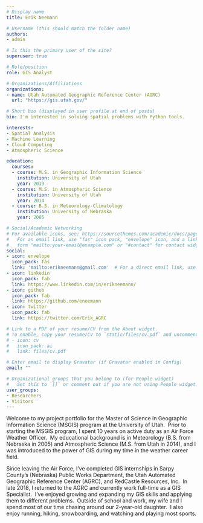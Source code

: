 ```yaml
---
# Display name
title: Erik Neemann

# Username (this should match the folder name)
authors:
- admin

# Is this the primary user of the site?
superuser: true

# Role/position
role: GIS Analyst

# Organizations/Affiliations
organizations:
- name: Utah Automated Geographic Reference Center (AGRC)
  url: "https://gis.utah.gov/"

# Short bio (displayed in user profile at end of posts)
bio: I'm interested in solving spatial problems with Python tools.

interests:
- Spatial Analysis
- Machine Learning
- Cloud Computing
- Atmospheric Science

education:
  courses:
  - course: M.S. in Geographic Information Science
    institution: University of Utah
    year: 2019
  - course: M.S. in Atmospheric Science
    institution: University of Utah
    year: 2014
  - course: B.S. in Meteorology-Climatology
    institution: University of Nebraska
    year: 2005

# Social/Academic Networking
# For available icons, see: https://sourcethemes.com/academic/docs/page-builder/#icons
#   For an email link, use "fas" icon pack, "envelope" icon, and a link in the
#   form "mailto:your-email@example.com" or "#contact" for contact widget.
social:
- icon: envelope
  icon_pack: fas
  link: 'mailto:erikneemann@gmail.com'  # For a direct email link, use "mailto:test@example.org".
- icon: linkedin
  icon_pack: fab
  link: https://www.linkedin.com/in/erikneemann/
- icon: github
  icon_pack: fab
  link: https://github.com/eneemann
- icon: twitter
  icon_pack: fab
  link: https://twitter.com/Erik_AGRC

# Link to a PDF of your resume/CV from the About widget.
# To enable, copy your resume/CV to `static/files/cv.pdf` and uncomment the lines below.
# - icon: cv
#   icon_pack: ai
#   link: files/cv.pdf

# Enter email to display Gravatar (if Gravatar enabled in Config)
email: ""

# Organizational groups that you belong to (for People widget)
#   Set this to `[]` or comment out if you are not using People widget.
user_groups:
- Researchers
- Visitors
---
```


Welcome to my project portfolio for the Master of Science in Geographic Information Science (MSGIS) program at the University of Utah.  Prior to starting the MSGIS program, I spent 10 years on active duty as an Air Force Weather Officer.  My educational background is in Meteorology (B.S. from Nebraska in 2005) and Atmospheric Science (M.S. from Utah in 2014), and I was introduced to the power of GIS during my time in the weather career field.

Since leaving the Air Force, I’ve completed GIS internships in Sarpy County’s (Nebraska) Public Works Department, the Utah Automated Geographic Reference Center (AGRC), and RedCastle Resources, Inc.  In late 2018, I returned to the AGRC and currently work full-time as a GIS Specialist.  I’ve enjoyed growing and expanding my GIS skills and applying them to different problems.  Outside of school and work, my wife and I spend most of our time chasing around our 2-year-old daughter.  I also enjoy running, hiking, snowboarding, and watching and playing most sports.

